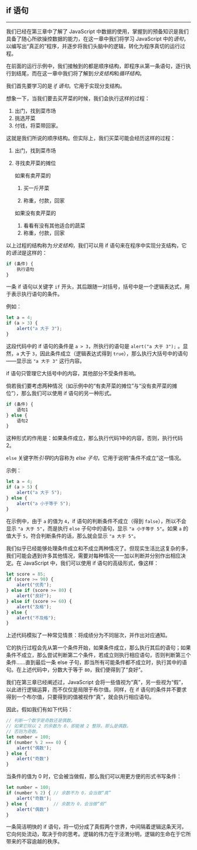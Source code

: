 ## if 语句

------

我们已经在第三章中了解了 JavaScript 中数据的使用，掌握到的预备知识是我们具备了随心所欲操控数据的能力，在这一章中我们将学习 JavaScript 中的*语句*，以编写出“真正的”程序，并逐步将我们头脑中的逻辑，转化为程序真切的运行过程。

在前面的运行示例中，我们接触到的都是顺序结构，即程序从第一条语句，逐行执行到结尾，而在这一章中我们将了解到*分支结构*和*循环结构*。

我们首先要学习的是 *if 语句*。它用于实现分支结构。

想象一下，当我们要去买芹菜的时候，我们会执行这样的过程：

1. 出门，找到菜市场
2. 挑选芹菜
3. 付钱，将菜带回家。

这就是我们所说的顺序结构。但实际上，我们买菜可能会经历这样的过程：

1. 出门，找到菜市场

2. 寻找卖芹菜的摊位

   如果有卖芹菜的

   1. 买一斤芹菜

   2. 称重，付款，回家


    如果没有卖芹菜的

   1. 看看有没有其他适合的蔬菜
   2. 称重，付款，回家

以上过程的结构称为*分支结构*，我们可以用 if 语句来在程序中实现分支结构，它的*语法*是这样的：

```javascript
if (条件) {
    执行语句
}
```

一条 if 语句以关键字  `if` 开头，其后跟随一对括号，括号中是一个逻辑表达式，用于表示执行语句的条件。

例如：

```javascript
let a = 4;
if (a > 3) {
    alert("a 大于 3");
}
```

这段代码中的 if 语句的条件是 `a > 3`，所执行的语句是 `alert("a 大于 3");` 。显然，`a` 大于 `3`，因此条件成立（逻辑表达式得到 `true`），那么执行大括号中的语句——显示出 `"a 大于 3"` 这行内容。

if 语句只管理它大括号中的内容，其他部分不受条件影响。

倘若我们要考虑两种情况（如示例中的“有卖芹菜的摊位”与“没有卖芹菜的摊位”），那么我们可以使用 if 语句的另一种形式。

```javascript
if (条件) {
    语句1
} else {
    语句2 
}
```

这种形式的作用是：如果条件成立，那么执行代码1中的内容，否则，执行代码2。

`else` 关键字所*引导*的内容称为 *else 子句*，它用于说明“条件不成立”这一情况。

示例：

```javascript
let a = 4;
if (a > 5) {
    alert("a 大于 5");
} else {
    alert("a 小于等于 5");
}
```

在示例中，由于 `a` 的值为 `4`，if 语句的判断条件不成立（得到 `false`），所以不会显示 `"a 大于 5"`，而是执行 `else` 子句中的语句，显示 `"a 小于等于 5"`。如果 `a` 的值大于 `5`，符合判断条件的话，那么就会显示 `"a 大于 5"`。

我们似乎已经能够处理条件成立和不成立两种情况了。但现实生活比这复杂的多，我们可能会遇到许多其他情况，需要对每种情况一一加以判断并分别作出相应决定。在 JavaScript 中，我们可以使用 if 语句的高级形式，像这样：

```javascript
let score = 85;
if (score >= 90) {
    alert("优秀");
} else if (score >= 80) {
    alert("良好");
} else if (score >= 60) {
    alert("及格");
} else {
    alert("不及格");
}
```

上述代码模拟了一种常见情景：将成绩分为不同层次，并作出对应通知。

它的执行过程会先从第一个条件开始，如果条件成立，那么执行其后的语句；如果条件不成立，那么尝试判断第二个条件，若成立则执行相应语句，否则判断第三个条件……直到最后一条 else 子句，即当所有可能条件都不成立时，执行其中的语句。在上述代码中，分数大于等于 `80`，我们便得到了“良好”。

我们在第三章已经阐述过，JavaScript 会将一些值视为“真”，另一些视为“假”，以此进行逻辑运算，而不仅仅是局限于布尔值。同样，在 if 语句的条件并不要求得到一个布尔值，只要得到的值被视作“真”，就会执行相应语句。

因此，假如我们有如下代码：

```javascript
// 判断一个数字是奇数还是偶数。
// 如果它除以 2 的余数为 0，即能被 2 整除，那么是偶数。
// 否则为奇数。
let number = 100;
if (number % 2 === 0) {
    alert("偶数");
} else {
    alert("奇数")
}    
```

当条件的值为 0 时，它会被当做假，那么我们可以用更方便的形式书写条件：

```javascript
let number = 100;
if (number % 2) { // 余数不为 0，会当做“真”
    alert("奇数");
} else {          // 余数为 0，会当做“假”
    alert("偶数")
}    
```



一条简洁明快的 if 语句，将一切分成了真假两个世界，中间隔着逻辑这条天河，它向何处流动，取决于你的思考。逻辑的伟力在于泾渭分明，逻辑的生命在于它所带来的不容逾越的秩序。

